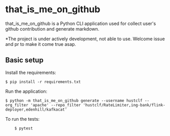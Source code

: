 # that_is_me_on_github

that_is_me_on_github is a Python CLI application used for collect user's github contribution and generate markdown.

*The project is under actively development, not able to use. Welcome issue and pr to make it come true asap.

## Basic setup

Install the requirements:
```
$ pip install -r requirements.txt
```

Run the application:
```
$ python -m that_is_me_on_github generate --username hustclf --org_filter 'apache' --repo_filter 'hustclf/RateLimiter,ing-bank/flink-deployer,edenhill/kafkacat'
```

To run the tests:
```
    $ pytest
```
